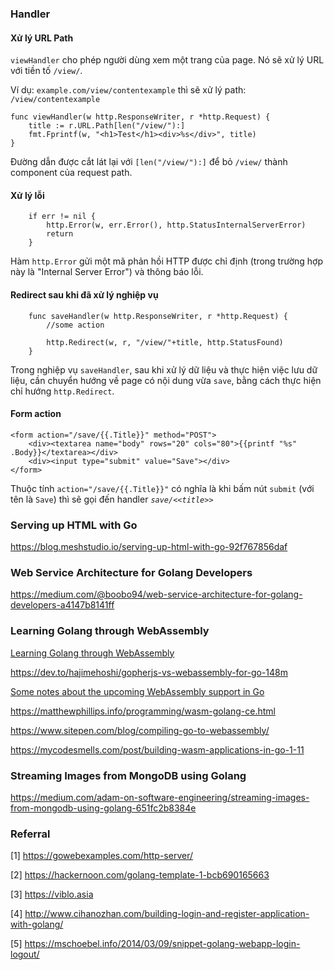 ### Handler
#### Xử lý URL Path
`viewHandler` cho phép người dùng xem một trang của page. Nó sẽ xử lý URL với tiền tố `/view/`.

Ví dụ: `example.com/view/contentexample` thì sẽ xử lý path: `/view/contentexample`

```
func viewHandler(w http.ResponseWriter, r *http.Request) {
    title := r.URL.Path[len("/view/"):]
    fmt.Fprintf(w, "<h1>Test</h1><div>%s</div>", title)
}
```
Đường dẫn được cắt lát lại với `[len("/view/"):]` để bỏ `/view/` thành component của request path.

#### Xử lý lỗi
```
    if err != nil {
        http.Error(w, err.Error(), http.StatusInternalServerError)
        return
    }
```

Hàm `http.Error` gửi một mã phản hồi HTTP được chỉ định (trong trường hợp này là "Internal Server Error") và thông báo lỗi.

#### Redirect sau khi đã xử lý nghiệp vụ

```
    func saveHandler(w http.ResponseWriter, r *http.Request) {
        //some action

        http.Redirect(w, r, "/view/"+title, http.StatusFound)
    }
```

Trong nghiệp vụ `saveHandler`, sau khi xử lý dữ liệu và thực hiện việc lưu dữ liệu, cần chuyển hướng về page có nội dung vừa `save`, bằng cách thực hiện chỉ hướng `http.Redirect`.

#### Form action

```
<form action="/save/{{.Title}}" method="POST">
    <div><textarea name="body" rows="20" cols="80">{{printf "%s" .Body}}</textarea></div>
    <div><input type="submit" value="Save"></div>
</form>
```

Thuộc tính `action="/save/{{.Title}}"` có nghĩa là khi bấm nút `submit` (với tên là `Save`) thì sẽ gọi đến handler *`save/<<title>>`*


### Serving up HTML with Go

https://blog.meshstudio.io/serving-up-html-with-go-92f767856daf

### Web Service Architecture for Golang Developers

https://medium.com/@boobo94/web-service-architecture-for-golang-developers-a4147b8141ff

### Learning Golang through WebAssembly

[Learning Golang through WebAssembly](https://www.aaron-powell.com/posts/2019-02-05-golang-wasm-2-writing-go/)

https://dev.to/hajimehoshi/gopherjs-vs-webassembly-for-go-148m

[Some notes about the upcoming WebAssembly support in Go](https://blog.owulveryck.info/2018/06/08/some-notes-about-the-upcoming-webassembly-support-in-go.html)

https://matthewphillips.info/programming/wasm-golang-ce.html

https://www.sitepen.com/blog/compiling-go-to-webassembly/

https://mycodesmells.com/post/building-wasm-applications-in-go-1-11

### Streaming Images from MongoDB using Golang
https://medium.com/adam-on-software-engineering/streaming-images-from-mongodb-using-golang-651fc2b8384e

### Referral
[1] https://gowebexamples.com/http-server/

[2] https://hackernoon.com/golang-template-1-bcb690165663

[3] https://viblo.asia

[4] http://www.cihanozhan.com/building-login-and-register-application-with-golang/

[5] https://mschoebel.info/2014/03/09/snippet-golang-webapp-login-logout/
